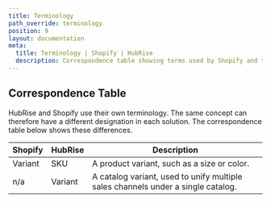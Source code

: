 ```yaml
---
title: Terminology
path_override: terminology
position: 9
layout: documentation
meta:
  title: Terminology | Shopify | HubRise
  description: Correspondence table showing terms used by Shopify and those used on HubRise for the same concept. Connect apps and synchronise your data.
---
```


## Correspondence Table

HubRise and Shopify use their own terminology. The same concept can therefore have a different designation in each solution. The correspondence table below shows these differences.

| Shopify | HubRise | Description                                                                      |
| ------- | ------- | -------------------------------------------------------------------------------- |
| Variant | SKU     | A product variant, such as a size or color.                                      |
| n/a     | Variant | A catalog variant, used to unify multiple sales channels under a single catalog. |
